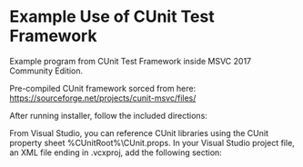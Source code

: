 # Example Use of CUnit Test Framework

Example program from CUnit Test Framework inside MSVC 2017 Community Edition.

Pre-compiled CUnit framework sorced from here:
  https://sourceforge.net/projects/cunit-msvc/files/
  
After running installer, follow the included directions:

From Visual Studio, you can reference CUnit libraries using the CUnit property sheet %CUnitRoot%\CUnit.props. In your Visual Studio project file, an XML file ending in .vcxproj, add the following section:

  <ImportGroup Label="PropertySheets">
    <Import Project="$(CUnitRoot)\CUnit.props" />
  </ImportGroup>

